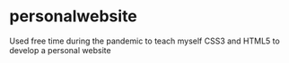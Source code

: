 # personalwebsite
Used free time during the pandemic to teach myself CSS3 and HTML5 to develop a personal website

